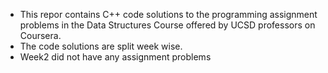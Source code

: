 - This repor contains C++ code solutions to the programming assignment problems in the Data Structures Course offered by 
  UCSD professors on Coursera.
- The code solutions are split week wise.
- Week2 did not have any assignment problems
